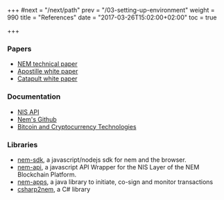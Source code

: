 +++
#next = "/next/path"
prev = "/03-setting-up-environment"
weight = 990
title = "References"
date = "2017-03-26T15:02:00+02:00"
toc = true

+++


### Papers
* [NEM technical paper](http://blog.nem.io/nem-technical-report/)
* [Apostille white paper](https://www.nem.io/ApostilleWhitePaper.pdf)
* [Catapult white paper](https://www.nem.io/catapultwhitepaper.pdf)

### Documentation
* [NIS API](http://bob.nem.ninja/docs/)
* [Nem's Github](https://github.com/NemProject)
* [Bitcoin and Cryptocurrency Technologies](https://freedom-to-tinker.com/blog/randomwalker/the-princeton-bitcoin-textbook-is-now-freely-available/)

### Libraries
* [nem-sdk](https://github.com/QuantumMechanics/NEM-sdk), a javascript/nodejs sdk for nem and the browser.
* [nem-api](https://github.com/nikhiljha/nem-api), a javascript API Wrapper for the NIS Layer of the NEM Blockchain Platform.
* [nem-apps](https://github.com/NEMChina/nem-apps), a java library to initiate, co-sign and monitor transactions
* [csharp2nem](https://github.com/NemProject/csharp2nem), a C# library
